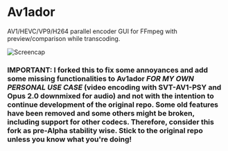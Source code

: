 # Av1ador

AV1/HEVC/VP9/H264 parallel encoder GUI for FFmpeg with preview/comparison while transcoding.

![Screencap](https://user-images.githubusercontent.com/58743577/232954724-665add5b-6c96-47a4-b8ea-9d5dedcfb0fd.png)

### IMPORTANT: I forked this to fix some annoyances and add some missing functionalities to Av1ador _FOR MY OWN PERSONAL USE CASE_ (video encoding with SVT-AV1-PSY and Opus 2.0 downmixed for audio) and not with the intention to continue development of the original repo. Some old features have been removed and some others might be broken, including support for other codecs. Therefore, consider this fork as pre-Alpha stability wise. Stick to the original repo unless you know what you're doing!
